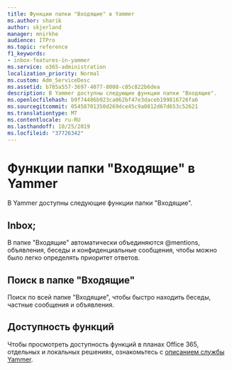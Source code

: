 ```yaml
---
title: Функции папки "Входящие" в Yammer
ms.author: sharik
author: skjerland
manager: mnirkhe
audience: ITPro
ms.topic: reference
f1_keywords:
- inbox-features-in-yammer
ms.service: o365-administration
localization_priority: Normal
ms.custom: Adm_ServiceDesc
ms.assetid: b785a557-3697-4077-8008-c85c822b6dea
description: В Yammer доступны следующие функции папки "Входящие".
ms.openlocfilehash: b9f74486b923ca062bf47e3daceb199816726fa6
ms.sourcegitcommit: 05458701350d269dce45c9a0812d67d653c52621
ms.translationtype: MT
ms.contentlocale: ru-RU
ms.lasthandoff: 10/25/2019
ms.locfileid: "37726342"
---
```

# <a name="inbox-features-in-yammer"></a>Функции папки "Входящие" в Yammer

В Yammer доступны следующие функции папки "Входящие".
  
## <a name="inbox"></a>Inbox;

В папке "Входящие" автоматически объединяются @mentions, объявления, беседы и конфиденциальные сообщения, чтобы можно было легко определять приоритет ответов.
  
## <a name="inbox-search"></a>Поиск в папке "Входящие"

Поиск по всей папке "Входящие", чтобы быстро находить беседы, частные сообщения и объявления.
  
## <a name="feature-availability"></a>Доступность функций

Чтобы просмотреть доступность функций в планах Office 365, отдельных и локальных решениях, ознакомьтесь с [описанием службы Yammer](yammer-service-description.md).
  

